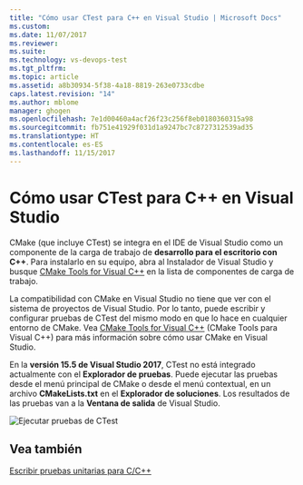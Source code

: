 ```yaml
---
title: "Cómo usar CTest para C++ en Visual Studio | Microsoft Docs"
ms.custom: 
ms.date: 11/07/2017
ms.reviewer: 
ms.suite: 
ms.technology: vs-devops-test
ms.tgt_pltfrm: 
ms.topic: article
ms.assetid: a8b30934-5f38-4a18-8819-263e0733cdbe
caps.latest.revision: "14"
ms.author: mblome
manager: ghogen
ms.openlocfilehash: 7e1d00460a4acf26f23c256f8eb0180360315a98
ms.sourcegitcommit: fb751e41929f031d1a9247bc7c8727312539ad35
ms.translationtype: HT
ms.contentlocale: es-ES
ms.lasthandoff: 11/15/2017
---
```

# <a name="how-to-use-ctest-for-c-in-visual-studio"></a>Cómo usar CTest para C++ en Visual Studio
CMake (que incluye CTest) se integra en el IDE de Visual Studio como un componente de la carga de trabajo de **desarrollo para el escritorio con C++**. Para instalarlo en su equipo, abra al Instalador de Visual Studio y busque [CMake Tools for Visual C++](/cpp/ide/cmake-tools-for-visual-cpp) en la lista de componentes de carga de trabajo.

La compatibilidad con CMake en Visual Studio no tiene que ver con el sistema de proyectos de Visual Studio. Por lo tanto, puede escribir y configurar pruebas de CTest del mismo modo en que lo hace en cualquier entorno de CMake. Vea [CMake Tools for Visual C++](/cpp/ide/cmake-tools-for-visual-cpp) (CMake Tools para Visual C++) para más información sobre cómo usar CMake en Visual Studio.

En la **versión 15.5 de Visual Studio 2017**, CTest no está integrado actualmente con el **Explorador de pruebas**. Puede ejecutar las pruebas desde el menú principal de CMake o desde el menú contextual, en un archivo **CMakeLists.txt** en el **Explorador de soluciones**. Los resultados de las pruebas van a la **Ventana de salida** de Visual Studio.

![Ejecutar pruebas de CTest](media/cpp-cmake-run-tests.png "Ejecutar pruebas de CTest")


## <a name="see-also"></a>Vea también
[Escribir pruebas unitarias para C/C++](writing-unit-tests-for-c-cpp.md)


  







